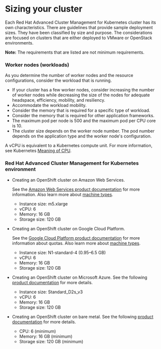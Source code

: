 # Sizing your cluster

Each Red Hat Advanced Cluster Management for Kubernetes cluster has its own characteristics. There are guidelines that provide sample deployment sizes. They have been classified by size and purpose. The considerations are focused on clusters that are either deployed to VMware or OpenStack environments.

**Note:** The requirements that are listed are not minimum requirements.

### Worker nodes (workloads)

As you determine the number of worker nodes and the resource configurations, consider the workload that is running.

- If your cluster has a few worker nodes, consider increasing the number of worker nodes while decreasing the size of the nodes for adequate headspace, efficiency, mobility, and resiliency.
- Accommodate the workload mobility.
- Consider the memory that is required for a specific type of workload.
- Consider the memory that is required for other application frameworks.
- The maximum pod per node is 500 and the maximum pod per CPU core is 10.
- The cluster size depends on the worker node number. The pod number depends on the application type and the worker node's configuration.

A vCPU is equivalent to a Kubernetes compute unit. For more information, see Kubernetes [Meaning of CPU](https://kubernetes.io/docs/concepts/configuration/manage-compute-resources-container/#meaning-of-cpu).

### Red Hat Advanced Cluster Management for Kubernetes environment 

- Creating an OpenShift cluster on Amazon Web Services. 

  See the [Amazon Web Services product documentation](https://docs.openshift.com/container-platform/4.3/installing/installing_aws/installing-aws-customizations.html#installing-aws-customizations) for more information. Also learn more about [machine types](https://aws.amazon.com/ec2/instance-types/m5/).

  - Instance size: m5.xlarge
  - vCPU: 6
  - Memory: 16 GB
  - Storage size: 120 GB

- Creating an OpenShift cluster on Google Cloud Platform. 

  See the [Google Cloud Platform product documentation](https://cloud.google.com/docs/quota) for more information about quotas. Also learn more about [machine types](https://cloud.google.com/compute/docs/machine-types).

  - Instance size: N1-standard-4 (0.95–6.5 GB)
  - vCPU: 6
  - Memory: 16 GB
  - Storage size: 120 GB  
  
- Creating an OpenShift cluster on Microsoft Azure. See the following [product documentation](https://docs.openshift.com/container-platform/4.3/installing/installing_azure/installing-azure-account.html) for more details.

  - Instance size: Standard_D2s_v3
  - vCPU: 6
  - Memory: 16 GB
  - Storage size: 120 GB

- Creating an OpenShift cluster on bare metal. See the following [product documentation](https://docs.openshift.com/container-platform/4.3/installing/installing_bare_metal/installing-bare-metal.html) for more details.

  - CPU: 6 (minimum)
  - Memory: 16 GB (minimum)
  - Storage size: 120 GB (minimum)


 
